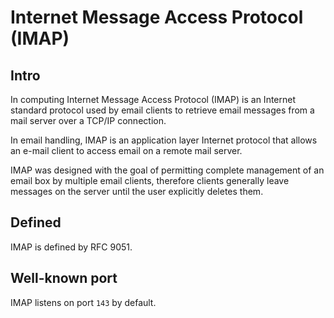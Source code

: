 # Internet Message Access Protocol (IMAP)
## Intro
In computing Internet Message Access Protocol (IMAP) is an Internet standard protocol used by email clients to retrieve email messages from a mail server over a TCP/IP connection.

In email handling, IMAP is an application layer Internet protocol that allows an e-mail client to access email on a remote mail server.

IMAP was designed with the goal of permitting complete management of an email box by multiple email clients, therefore clients generally leave messages on the server until the user explicitly deletes them.

## Defined 
IMAP is defined by RFC 9051.

## Well-known port 
IMAP listens on port `143` by default.

